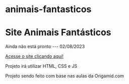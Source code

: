 # animais-fantasticos
<h1>Site Animais Fantásticos</h1>
<p>Ainda não está pronto --- 02/08/2023</p>
<a href="https://c0nant.github.io/animais-fantasticos/">Acesse o site clicando aqui!</a>
<p>Projeto irá utilizar HTML, CSS e JS</p>
<p>Projeto sendo feito com base nas aulas da Origamid.com</p>
